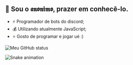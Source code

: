  ## 👋 Sou o 𝖆𝖓𝖔𝖓𝖎𝖒𝖔, prazer em conhecê-lo.

- ⚡ Programador de bots do discord;
- 💰 Utilizando atualmente JavaScript;
- ⭐ Gosto de programar e jogar ué :)

![Meu GitHub status](https://github-readme-stats.vercel.app/api?username=anounimoo&show_icons=true&theme=radical)

![Snake animation](https://github.com/anounimoo/rafaballerini/blob/output/github-contribution-grid-snake.svg)
